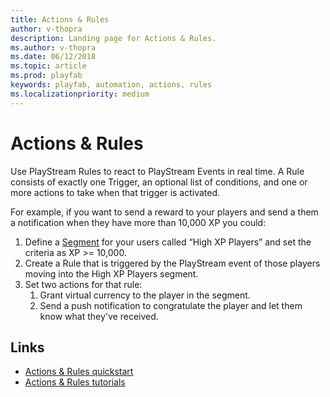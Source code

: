 ```yaml
---
title: Actions & Rules
author: v-thopra
description: Landing page for Actions & Rules.
ms.author: v-thopra
ms.date: 06/12/2018
ms.topic: article
ms.prod: playfab
keywords: playfab, automation, actions, rules
ms.localizationpriority: medium
---
```


# Actions &amp; Rules

Use PlayStream Rules to react to PlayStream Events in real time. A Rule consists of exactly one Trigger, an optional list of conditions, and one or more actions to take when that trigger is activated.

For example, if you want to send a reward to your players and send a them a notification when they have more than 10,000 XP you could:

1. Define a [Segment](../../analytics/segmentation/index.md) for your users called “High XP Players” and set the criteria as XP >= 10,000.
2. Create a Rule that is triggered by the PlayStream event of those players moving into the High XP Players segment.
3. Set two actions for that rule:
   1. Grant virtual currency to the player in the segment.
   2. Send a push notification to congratulate the player and let them know what they've received.

## Links

- [Actions &amp; Rules quickstart](quickstart.md)
- [Actions &amp; Rules tutorials](tutorials.md)